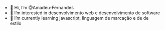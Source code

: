 - 👋 Hi, I’m @Amadeu-Fernandes
- 👀 I’m interested in desenvolvimento web e desenvolvimento de software
- 🌱 I’m currently learning javascript, linguagem de marcação e de de estilo

<!---
Amadeu-Fernandes/Amadeu-Fernandes is a ✨ special ✨ repository because its `README.md` (this file) appears on your GitHub profile.
You can click the Preview link to take a look at your changes.
--->
